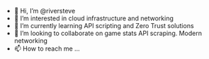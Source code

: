 - 👋 Hi, I’m @riversteve
- 👀 I’m interested in cloud infrastructure and networking
- 🌱 I’m currently learning API scripting and Zero Trust solutions
- 💞️ I’m looking to collaborate on game stats API scraping. Modern networking
- 📫 How to reach me ...

<!---
riversteve/riversteve is a ✨ special ✨ repository because its `README.md` (this file) appears on your GitHub profile.
You can click the Preview link to take a look at your changes.
--->
